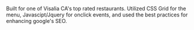 
Built for one of Visalia CA's top rated restaurants. Utilized CSS Grid for the menu, Javascipt/Jquery for onclick events, and used the best practices for enhancing google's SEO.
